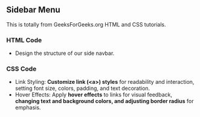 ## Sidebar Menu

This is totally from GeeksForGeeks.org HTML and CSS tutorials.
<br />

### HTML Code

- Design the structure of our side navbar.

### CSS Code

- Link Styling: **Customize link (\<a\>) styles** for readability and interaction, setting font size, colors, padding, and text decoration.
- Hover Effects: Apply **hover effects** to links for visual feedback, **changing text and background colors, and adjusting border radius** for emphasis.
